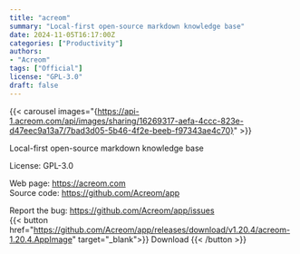 ```yaml
---
title: "acreom"
summary: "Local-first open-source markdown knowledge base"
date: 2024-11-05T16:17:00Z
categories: ["Productivity"]
authors:
- "Acreom"
tags: ["Official"]
license: "GPL-3.0"
draft: false
---
```


{{< carousel images="{https://api-1.acreom.com/api/images/sharing/16269317-aefa-4ccc-823e-d47eec9a13a7/7bad3d05-5b46-4f2e-beeb-f97343ae4c70}" >}}

Local-first open-source markdown knowledge base

License: GPL-3.0

Web page: <https://acreom.com>  
Source code: <https://github.com/Acreom/app>

Report the bug: <https://github.com/Acreom/app/issues>  
{{< button href="https://github.com/Acreom/app/releases/download/v1.20.4/acreom-1.20.4.AppImage" target="_blank">}}
Download
{{< /button >}}

